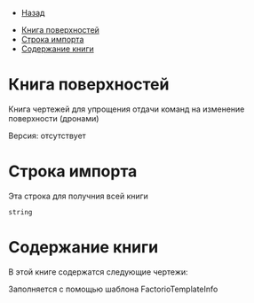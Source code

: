 * [Назад](Readme.md)

- [Книга поверхностей](#книга-поверхностей)
- [Строка импорта](#строка-импорта)
- [Содержание книги](#содержание-книги)

# Книга поверхностей

Книга чертежей для упрощения отдачи команд на изменение поверхности (дронами)

Версия: отсутствует

# Строка импорта

Эта строка для получния всей книги

```
string
```

# Содержание книги

В этой книге содержатся следующие чертежи:

Заполняется с помощью шаблона FactorioTemplateInfo

